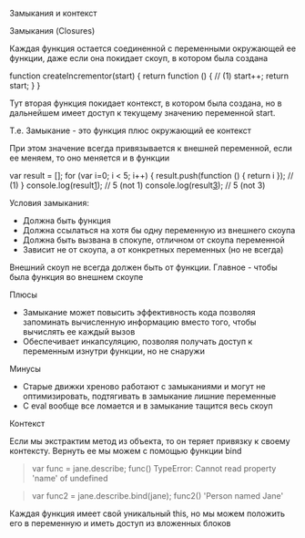 Замыкания и контекст

Замыкания (Closures)

Каждая функция остается соединенной с переменными окружающей ее функции, даже если она покидает скоуп, в котором была создана

function createIncrementor(start) {
    return function () {  // (1)
        start++;
        return start;
    }
}

Тут вторая функция покидает контекст, в котором была создана, но в дальнейшем имеет доступ к текущему значению переменной start.

Т.е. Замыкание - это функция плюс окружающий ее контекст

При этом значение всегда привязывается к внешней переменной, если ее меняем, то оно меняется и в функции

var result = [];
for (var i=0; i < 5; i++) {
    result.push(function () { return i });  // (1)
}
console.log(result[1]()); // 5 (not 1)
console.log(result[3]()); // 5 (not 3)

Условия замыкания:

- Должна быть функция
- Должна ссылаться на хотя бы одну переменную из внешнего скоупа
- Должна быть вызвана в спокупе, отличном от скоупа переменной
- Зависит не от скоупа, а от конкретных переменных (но не всегда)

Внешний скоуп не всегда должен быть от функции. Главное - чтобы была функция во внешнем скоупе

Плюсы

+ Замыкание может повысить эффективность кода позволяя запоминать вычисленную информацию вместо того, чтобы вычислять ее каждый вызов
+ Обеспечивает инкапсуляцию, позволяя получать доступ к переменным изнутри функции, но не снаружи

Минусы

- Старые движки хреново работают с замыканиями и могут не оптимизировать, подтягивать в замыкание лишние переменные
- С eval вообще все ломается и в замыкание тащится весь скоуп

Контекст

Если мы экстрактим метод из объекта, то он теряет привязку к своему контексту. Вернуть ее мы можем с помощью функции bind

> var func = jane.describe;
> func()
TypeError: Cannot read property 'name' of undefined

> var func2 = jane.describe.bind(jane);
> func2()
'Person named Jane'

Каждая функция имеет свой уникальный this, но мы можем положить его в переменную и иметь доступ из вложенных блоков

